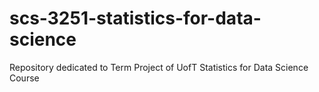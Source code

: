 # scs-3251-statistics-for-data-science
Repository dedicated to Term Project of UofT Statistics for Data Science Course
